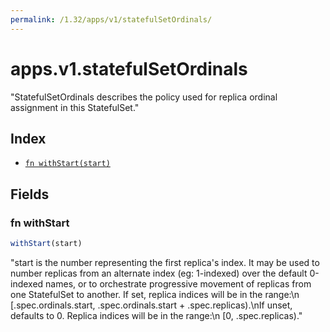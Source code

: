 ```yaml
---
permalink: /1.32/apps/v1/statefulSetOrdinals/
---
```


# apps.v1.statefulSetOrdinals

"StatefulSetOrdinals describes the policy used for replica ordinal assignment in this StatefulSet."

## Index

* [`fn withStart(start)`](#fn-withstart)

## Fields

### fn withStart

```ts
withStart(start)
```

"start is the number representing the first replica's index. It may be used to number replicas from an alternate index (eg: 1-indexed) over the default 0-indexed names, or to orchestrate progressive movement of replicas from one StatefulSet to another. If set, replica indices will be in the range:\n  [.spec.ordinals.start, .spec.ordinals.start + .spec.replicas).\nIf unset, defaults to 0. Replica indices will be in the range:\n  [0, .spec.replicas)."